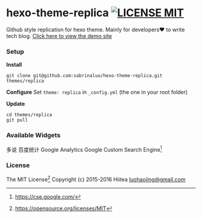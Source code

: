 # hexo-theme-replica [![LICENSE MIT](https://img.shields.io/badge/LICENSE-MIT-blue.svg)](https://opensource.org/licenses/MIT)
Github style replication for hexo theme. 
Mainly for developers:heart: to write tech blog.  [Click here to view the demo site](http://sabrinaluo.com/tech)



### Setup
**Install**
```
git clone git@github.com:sabrinaluo/hexo-theme-replica.git themes/replica
```
**Configure**
Set `theme: replica` in `_config.yml` (the one in your root folder)

**Update**
```
cd themes/replica
git pull
```

### Available Widgets
多说
百度统计
Google Analytics
Google Custom Search Engine[^1]

### License
The MIT License[^2]
Copyright (c) 2015-2016 Hiitea <luohaojing@gmail.com>

[^1]: https://cse.google.com/
[^2]: https://opensource.org/licenses/MIT
